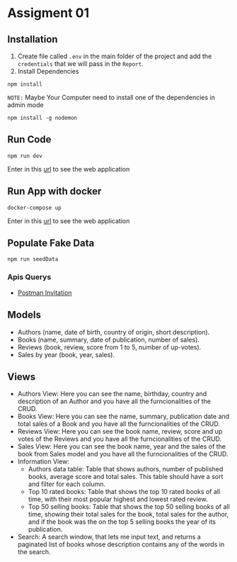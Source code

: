 # Assigment 01


## Installation
1. Create file called `.env` in the main folder of the project and add the `credentials` that we will pass in the `Report`.
2. Install Dependencies
```
npm install
```
`NOTE:` Maybe Your Computer need to install one of the dependencies in admin mode
   ```
   npm install -g nodemon
   ```

## Run Code 
   ```
   npm run dev
   ```
   Enter in this [url](http://localhost:8000) to see the web application

## Run App with docker
   ```
   docker-compose up
   ```
   Enter in this [url](http://localhost:8000) to see the web application

##  Populate Fake Data
```
npm run seedData
```

### Apis Querys
* [Postman Invitation](https://interstellar-eclipse-871816.postman.co/workspace/Testing-Architecture~8877c687-380f-4a88-9648-7d81b16a8c38/collection/18573767-f6961827-7f0b-4ee7-b68d-776047019fbb?action=share&creator=18573767)

## Models
- Authors (name, date of birth, country of origin, short description).
- Books (name, summary, date of publication, number of sales).
- Reviews (book, review, score from 1 to 5, number of up-votes).
- Sales by year (book, year, sales).

## Views
- Authors View: Here you can see the name, birthday, country and description of an Author and you have all the furncionalities of the CRUD.
- Books View: Here you can see the name, summary, publication date and total sales of a Book and you have all the furncionalities of the CRUD.
- Reviews View: Here you can see the book name, review, score and up votes of the Reviews and you have all the furncionalities of the CRUD.
- Sales View: Here you can see the book name, year and the sales of the book from Sales model and you have all the furncionalities of the CRUD.
- Information View: 
   - Authors data table: Table that shows authors, number of published books, average score and total sales. This table should have a sort and filter for each column.
   - Top 10 rated books: Table that shows the top 10 rated books of all time, with their most popular highest and lowest rated review.
   - Top 50 selling books: Table that shows the top 50 selling books of all time, showing their total sales for the book, total sales for the author, and if the book was the on the top 5 selling books the year of its publication.
- Search: A search window, that lets me input text, and returns a paginated list of books whose description contains any of the words in the search.